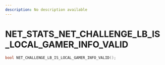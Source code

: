 ```yaml
---
description: No description available 
---
```


# NET_STATS\_NET_CHALLENGE_LB_IS_LOCAL_GAMER_INFO_VALID

```cpp
bool NET_CHALLENGE_LB_IS_LOCAL_GAMER_INFO_VALID();
```